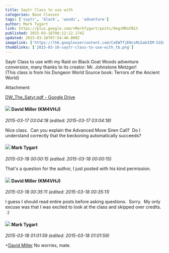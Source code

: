 ```yaml
---
title: Saytr Class to use with
categories: Base Classes
tags: ['saytr', 'black', 'woods', 'adventure']
author: Mark Tygart
link: https://plus.google.com/+MarkTygart/posts/9egsMRsFB1t
published: 2015-03-16T06:12:12.174Z
updated: 2015-03-16T07:54:40.000Z
imagelink: ['https://lh6.googleusercontent.com/CoEWTfjENcsRLbab3IM-S1EmgtG8ZTUhEcETG_JXme67hn6cCOYkTHxizlcq_wS9BRDFoLYE3pVPgVxvpzDf2uKV3rJfhSOb-AiM40aadhVcHTYuOD_YWWLD_fqtkIdVnqjdr-PH=s1600']
thumblinks: ['2015-03-16-saytr-class-to-use-with_tb.png']
---
```


Saytr Class to use with my Raid on Black Goat Woods adventure conversion, many thanks to its creator: Mr. Johnstone Metzger!<br />(This class is from his Dungeon World Source book: Terrors of the Ancient World)


Attachment:

<a href='https://drive.google.com/file/d/0B7cav44145d9ZkFMbW1nTHVaZms/view?usp=sharing'>DW_The_Satyr.pdf - Google Drive</a>


<div id='comment z13pv3yrnnvlutqtn22sizqwevrchveui'>
  <h4><img src='{{site.baseurl}}//images/avatars/103554702541094189964_photo.jpg'> David Miller (KM4VHJ)</h4>
      <p><cite>2015-03-17 03:04:18 (edited: 2015-03-17 03:04:18)</cite></p>
        <p>Nice class.  Can you explain the Advanced Move Siren Call?  Do I understand correctly that the beckoning automatically succeeds?</p>
</div>
        

<div id='comment z13pv3yrnnvlutqtn22sizqwevrchveui'>
  <h4><img src='{{site.baseurl}}//images/avatars/118088719859349999400_photo.jpg'> Mark Tygart</h4>
      <p><cite>2015-03-18 00:00:15 (edited: 2015-03-18 00:00:15)</cite></p>
        <p>That&#39;s a question for the author, I just posted with his kind permission.</p>
</div>
        

<div id='comment z13pv3yrnnvlutqtn22sizqwevrchveui'>
  <h4><img src='{{site.baseurl}}//images/avatars/103554702541094189964_photo.jpg'> David Miller (KM4VHJ)</h4>
      <p><cite>2015-03-18 00:35:11 (edited: 2015-03-18 00:35:11)</cite></p>
        <p>I guess I should read entire posts before asking questions.  Sorry.  My only excuse was that I was excited to look at the class and skipped over credits.  :)</p>
</div>
        

<div id='comment z13pv3yrnnvlutqtn22sizqwevrchveui'>
  <h4><img src='{{site.baseurl}}//images/avatars/118088719859349999400_photo.jpg'> Mark Tygart</h4>
      <p><cite>2015-03-18 01:01:59 (edited: 2015-03-18 01:01:59)</cite></p>
        <p><span class="proflinkWrapper"><span class="proflinkPrefix">+</span><a class="proflink" href="https://plus.google.com/103554702541094189964" oid="103554702541094189964">David Miller</a></span> No worries, mate.</p>
</div>
        